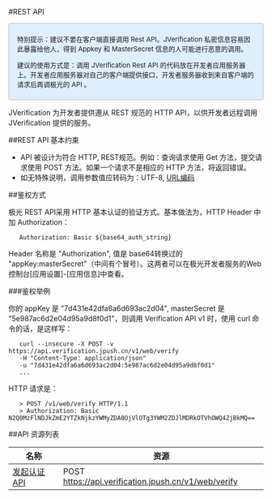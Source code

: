 #REST API
<div style="font-size:13px;background: #E0EFFE;border: 1px solid #ACBFD7;border-radius: 3px;padding: 8px 16px; ">
<p>特别提示：建议不要在客户端直接调用 Rest API。JVerification 私密信息容易因此暴露给他人，得到 Appkey 和 MasterSecret 信息的人可能进行恶意的调用。
<br>
<p>建议的使用方式是：调用 JVerification Rest API 的代码放在开发者应用服务器上。开发者应用服务器对自己的客户端提供接口，开发者服务器收到来自客户端的请求后再调极光的 API 。
</div>

JVerification 为开发者提供遵从 REST 规范的 HTTP API，以供开发者远程调用 JVerification 提供的服务。

##REST API 基本约束

+ API 被设计为符合 HTTP, REST规范。例如：查询请求使用 Get 方法，提交请求使用 POST 方法。如果一个请求不是相应的 HTTP 方法，将返回错误。
+ 如无特殊说明，调用参数值应转码为：UTF-8, [URL编码](https://zh.wikipedia.org/wiki/%E7%99%BE%E5%88%86%E5%8F%B7%E7%BC%96%E7%A0%81)

##鉴权方式

极光 REST API采用 HTTP 基本认证的验证方式。基本做法为，HTTP Header 中加 Authorization：

~~~
   Authorization: Basic ${base64_auth_string} 
~~~

Header 名称是 "Authorization", 值是 base64转换过的 "appKey:masterSecret"（中间有个冒号）。这两者可以在极光开发者服务的Web控制台[应用设置]-[应用信息]中查看。

###鉴权举例

你的 appKey 是 "7d431e42dfa6a6d693ac2d04", masterSecret 是 "5e987ac6d2e04d95a9d8f0d1"，则调用 Verification API v1 时，使用 curl 命令的话，是这样写：

~~~
   curl --insecure -X POST -v https://api.verification.jpush.cn/v1/web/verify 
   -H "Content-Type: application/json"
   -u "7d431e42dfa6a6d693ac2d04:5e987ac6d2e04d95a9d8f0d1"
   ...
~~~

HTTP 请求是：

~~~
   > POST /v1/web/verify HTTP/1.1
   > Authorization: Basic N2Q0MzFlNDJkZmE2YTZkNjkzYWMyZDA0OjVlOTg3YWM2ZDJlMDRkOTVhOWQ4ZjBkMQ==
~~~

##API 资源列表

|名称|资源|
|---|---|
|[发起认证API](./verify_api/)|POST https://api.verification.jpush.cn/v1/web/verify|




